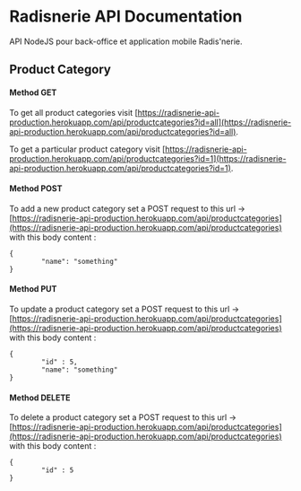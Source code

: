 # Radisnerie API Documentation
API NodeJS pour back-office et application mobile Radis'nerie.

## Product Category
#### Method GET
To get all product categories visit [https://radisnerie-api-production.herokuapp.com/api/productcategories?id=all](https://radisnerie-api-production.herokuapp.com/api/productcategories?id=all).


To get a particular product category visit [https://radisnerie-api-production.herokuapp.com/api/productcategories?id=1](https://radisnerie-api-production.herokuapp.com/api/productcategories?id=1).

#### Method POST
To add a new product category set a POST request to this url &rarr; [https://radisnerie-api-production.herokuapp.com/api/productcategories](https://radisnerie-api-production.herokuapp.com/api/productcategories) with this body content :

```
{
        "name": "something"
}
```

#### Method PUT
To update a product category set a POST request to this url &rarr; [https://radisnerie-api-production.herokuapp.com/api/productcategories](https://radisnerie-api-production.herokuapp.com/api/productcategories) with this body content :
```
{
        "id" : 5,
        "name": "something"
}
```

#### Method DELETE
To delete a product category set a POST request to this url &rarr; [https://radisnerie-api-production.herokuapp.com/api/productcategories](https://radisnerie-api-production.herokuapp.com/api/productcategories) with this body content :
```
{
        "id" : 5
}